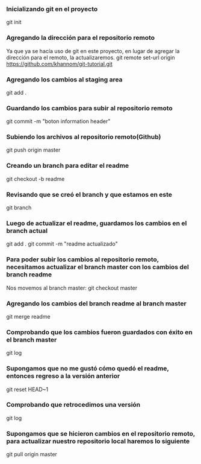 ### Inicializando git en el proyecto
git init

### Agregando la dirección para el repositorio remoto
Ya que ya se hacía uso de git en este proyecto, en lugar de agregar la dirección para el remoto, la actualizaremos.
git remote set-url origin https://github.com/khannom/git-tutorial.git


### Agregando los cambios al staging area
git add .

### Guardando los cambios para subir al repositorio remoto
git commit -m "boton information header"

### Subiendo los archivos al repositorio remoto(Github)
git push origin master

### Creando un branch para editar el readme
git checkout -b readme

### Revisando que se creó el branch y que estamos en este
git branch

### Luego de actualizar el readme, guardamos los cambios en el branch actual
git add .
git commit -m "readme actualizado"

### Para poder subir los cambios al repositorio remoto, necesitamos actualizar el branch master con los cambios del branch readme
Nos movemos al branch master:
git checkout master

### Agregando los cambios del branch readme al branch master
git merge readme

### Comprobando que los cambios fueron guardados con éxito en el branch master
git log

### Supongamos que no me gustó cómo quedó el readme, entonces regreso a la versión anterior
git reset HEAD~1

### Comprobando que retrocedimos una versión
git log

### Supongamos que se hicieron cambios en el repositorio remoto, para actualizar nuestro repositorio local haremos lo siguiente
git pull origin master

